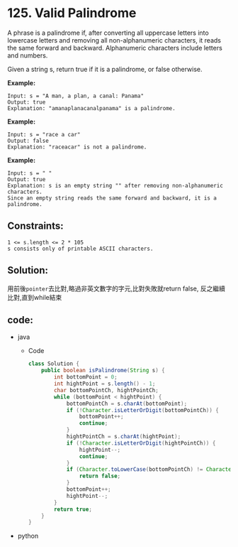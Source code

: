 # 125. Valid Palindrome

A phrase is a palindrome if, after converting all uppercase letters into lowercase letters and removing all non-alphanumeric characters, it reads the same forward and backward. Alphanumeric characters include letters and numbers.

Given a string s, return true if it is a palindrome, or false otherwise.


**Example:**

```
Input: s = "A man, a plan, a canal: Panama"
Output: true
Explanation: "amanaplanacanalpanama" is a palindrome.
```

**Example:**

```
Input: s = "race a car"
Output: false
Explanation: "raceacar" is not a palindrome.
```


**Example:**

```
Input: s = " "
Output: true
Explanation: s is an empty string "" after removing non-alphanumeric characters.
Since an empty string reads the same forward and backward, it is a palindrome.
```


## Constraints:

```
1 <= s.length <= 2 * 105
s consists only of printable ASCII characters.
```

## Solution:

用前後```pointer```去比對,略過非英文數字的字元,比對失敗就return false, 反之繼續比對,直到while結束

## code:


- java
  - Code
    ```java
    class Solution {
        public boolean isPalindrome(String s) {
            int bottomPoint = 0;
            int hightPoint = s.length() - 1;
            char bottomPointCh, hightPointCh;
            while (bottomPoint < hightPoint) {
                bottomPointCh = s.charAt(bottomPoint);
                if (!Character.isLetterOrDigit(bottomPointCh)) {
                    bottomPoint++;
                    continue;
                }
                hightPointCh = s.charAt(hightPoint);
                if (!Character.isLetterOrDigit(hightPointCh)) {
                    hightPoint--;
                    continue;
                }
                if (Character.toLowerCase(bottomPointCh) != Character.toLowerCase(hightPointCh)) {
                    return false;
                }
                bottomPoint++;
                hightPoint--;
            }
            return true;
        }
    }
    ```

- python

```py
```



